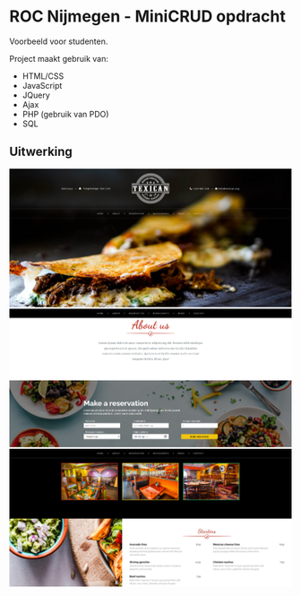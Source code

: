 # ROC Nijmegen - MiniCRUD opdracht

Voorbeeld voor studenten.

Project maakt gebruik van:

- HTML/CSS
- JavaScript
- JQuery
- Ajax
- PHP (gebruik van PDO)
- SQL

## Uitwerking

![Landing](/readme_screenshots/1.PNG)
![About](/readme_screenshots/2.PNG)
![Menu](/readme_screenshots/3.PNG)
